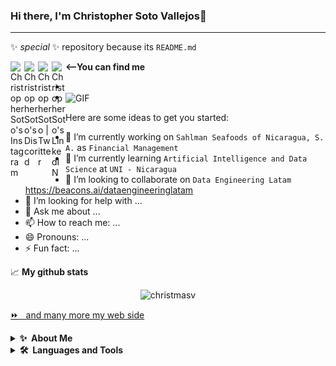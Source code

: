 
### Hi there, I'm **Christopher Soto Vallejos**👋

---
 ✨ _special_ ✨ repository because its `README.md` 

**<--You can find me**
<a href="https://www.instagram.com/khrizoto/">
  <img align="left" alt="Christopher Soto's Instagram" width="22px" src="https://raw.githubusercontent.com/hussainweb/hussainweb/main/icons/instagram.png" />
</a> 
<a href="https://discord.gg/Christopher Soto#3743">
  <img align="left" alt="Christopher Soto's Discord" width="22px" src="https://raw.githubusercontent.com/peterthehan/peterthehan/master/assets/discord.svg" />
</a> 
<a href="https://twitter.com/csv_81">
  <img align="left" alt="Christopher Soto | Twitter" width="22px" src="https://raw.githubusercontent.com/peterthehan/peterthehan/master/assets/twitter.svg" />
</a> 
<a href="https://linkedin.com/in/christopher-soto-15b68431">
  <img align="left" alt="Christopher Soto's LinkedIN" width="22px" src="https://raw.githubusercontent.com/peterthehan/peterthehan/master/assets/linkedin.svg" />
</a> 

-

- <img align="center" alt="GIF" src="https://github.com/abhisheknaiidu/abhisheknaiidu/blob/master/code.gif?raw=true" width="500" height="320" />


Here are some ideas to get you started:

- 🔭 I’m currently working on `Sahlman Seafoods of Nicaragua, S. A.` as `Financial Management` 
- 🌱 I’m currently learning `Artificial Intelligence and Data Science` at `UNI - Nicaragua`
- 👯 I’m looking to collaborate on `Data Engineering Latam` https://beacons.ai/dataengineeringlatam
- 🤔 I’m looking for help with ...
- 💬 Ask me about ...
- 📫 How to reach me: ...
- 😄 Pronouns: ...
- ⚡ Fun fact: ...


📈 **My github stats**

<p align="center"> <img src="https://github-readme-stats.vercel.app/api?username=christmasv&show_icons=true&theme=gotham" alt="christmasv" />
 

 [⏩ &nbsp; and many more my web side](https://khrizoto.wordpress.com/)
 <details>
  <summary><b>✨&nbsp;&nbsp;About&nbsp;Me</b></summary>
  <br/>
  

 

  </details>
 
 <details>
  <summary><b>🛠️&nbsp;&nbsp;Languages&nbsp;and&nbsp;Tools</b></summary>
  <br/>
  
  <a href="https://www.python.org" target="_blank"> <img src="https://raw.githubusercontent.com/devicons/devicon/master/icons/python/python-original.svg" alt="python" width="40" height="40"/> </a> 
  
  
  </details>
  
 
